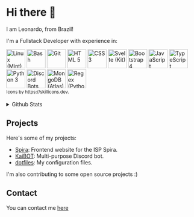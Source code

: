Hi there 👋
===========

I am Leonardo, from Brazil!

I'm a Fullstack Developer with experience in:
<div>
  <a href="#"><img title="Linux (Mint)" alt="Linux (Mint)" width="50" height="50" src="https://skillicons.dev/icons?i=linux"></a>
  <a href="#"><img title="Bash" alt="Bash" width="50" height="50" src="https://skillicons.dev/icons?i=bash"></a>
  <a href="#"><img title="Git" alt="Git" width="50" height="50" src="https://skillicons.dev/icons?i=git"></a>
  <a href="#"><img title="HTML 5" alt="HTML 5" width="50" height="50" src="https://skillicons.dev/icons?i=html"></a>
  <a href="#"><img title="CSS 3" alt="CSS 3" width="50" height="50" src="https://skillicons.dev/icons?i=css"></a>
  <a href="#"><img title="Svelte (Kit)" alt="Svelte (Kit)" width="50" height="50" src="https://skillicons.dev/icons?i=svelte"></a>
  <a href="#"><img title="Bootstrap 4" alt="Bootstrap 4" width="50" height="50" src="https://skillicons.dev/icons?i=bootstrap"></a>
  <a href="#"><img title="JavaScript" alt="JavaScript" width="50" height="50" src="https://skillicons.dev/icons?i=js"></a>
  <a href="#"><img title="TypeScript" alt="TypeScript" width="50" height="50" src="https://skillicons.dev/icons?i=ts"></a>
  <a href="#"><img title="Python 3" alt="Python 3" width="50" height="50" src="https://skillicons.dev/icons?i=python"></a>
  <a href="#"><img title="Discord Bots (discord.py, discord.js)" alt="Discord Bots (discord.py, discord.js)" width="50" height="50" src="https://skillicons.dev/icons?i=bots"></a>
  <a href="#"><img title="MongoDB (Atlas)" alt="MongoDB (Atlas)" width="50" height="50" src="https://skillicons.dev/icons?i=mongodb"></a>
  <a href="#"><img title="Regex (Python)" alt="Regex (Python)" width="50" height="50" src="https://skillicons.dev/icons?i=regex"></a>
</div>
<sub>Icons by https://skillicons.dev.</sub>
<br>
<br>

<details>
  <summary>Github Stats</summary>
  <br>
  <div>
    <a href="#">
      <picture>
        <source media="(prefers-color-scheme: dark)" srcset="https://github-readme-stats.vercel.app/api?username=bpleonardo&count_private=true&include_all_commits=true&show_icons=true&theme=github_dark">
        <img alt="Account stats" src="https://github-readme-stats.vercel.app/api?username=bpleonardo&count_private=true&include_all_commits=true&show_icons=true&theme=github_light">
      </picture>
    </a>
  </div>
  <div>
    <a href="#">
      <picture>
        <source media="(prefers-color-scheme: dark)" srcset="https://github-readme-stats.vercel.app/api/top-langs/?username=bpleonardo&theme=github_dark">
        <img alt="Language Stats" src="https://github-readme-stats.vercel.app/api/top-langs/?username=bpleonardo&theme=github_light">
      </picture>
    </a>
  </div>
</details>

Projects
--------

Here's some of my projects:

- [Spira](https://github.com/bpleonardo/Spira): Frontend website for the ISP Spira.
- [KaiBOT](https://github.com/bpleonardo/KaiBOT): Multi-purpose Discord bot.
- [dotfiles](https://github.com/bpleonardo/dotfiles): My configuration files.

I'm also contributing to some open source projects :)

Contact
-------

You can contact me [here](https://github.com/bpleonardo/bpleonardo/issues/new/choose)
